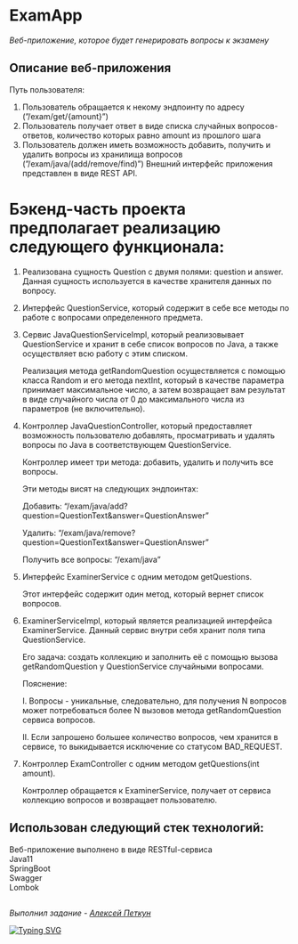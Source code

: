 # ExamApp

*Веб-приложение, которое будет генерировать вопросы к экзамену*

## **Описание веб-приложения**

Путь пользователя:

1. Пользователь обращается к некому эндпоинту по адресу (”/exam/get/{amount}”)
2. Пользователь получает ответ в виде списка случайных вопросов-ответов, количество которых равно amount из прошлого шага
3. Пользователь должен иметь возможность добавить, получить и удалить вопросы из хранилища вопросов (”/exam/java/(add/remove/find)”)
Внешний интерфейс приложения представлен в виде REST API.

# Бэкенд-часть проекта предполагает реализацию следующего функционала:

1. Реализована сущность Question с двумя полями: question и answer. Данная сущность используется в качестве хранителя данных по вопросу.
     
2. Интерфейс QuestionService, который содержит в себе все методы по работе с вопросами определенного предмета.
        
3. Сервис JavaQuestionServiceImpl, который реализовывает QuestionService и хранит в себе список вопросов по Java, а также осуществляет всю работу с этим списком.
    
    Реализация метода getRandomQuestion осуществляется с помощью класса Random и его метода nextInt, который в качестве параметра принимает максимальное число, а затем возвращает вам результат в виде случайного числа от 0 до максимального числа из параметров (не включительно).
    
4. Контроллер JavaQuestionController, который предоставляет возможность пользователю добавлять, просматривать и удалять вопросы по Java в соответствующем QuestionService.
    
    Контроллер имеет три метода: добавить, удалить и получить все вопросы.
    
    Эти методы висят на следующих эндпоинтах:
    
    Добавить: “/exam/java/add?question=QuestionText&answer=QuestionAnswer”
    
    Удалить: “/exam/java/remove?question=QuestionText&answer=QuestionAnswer”
    
    Получить все вопросы: “/exam/java”
       
5. Интерфейс ExaminerService с одним методом getQuestions.
    
    Этот интерфейс содержит один метод, который вернет список вопросов.
     
6. ExaminerServiceImpl, который является реализацией интерфейса ExaminerService. Данный сервис внутри себя хранит поля типа QuestionService.
    
    Его задача: создать коллекцию и заполнить её с помощью вызова getRandomQuestion у QuestionService случайными вопросами. 
    
    Пояснение:
    
    I.  Вопросы - уникальные, следовательно, для получения N вопросов может потребоваться более N вызовов метода getRandomQuestion сервиса вопросов.
   
    II. Если запрошено большее количество вопросов, чем хранится в сервисе, то выкидывается исключение со статусом BAD_REQUEST.
       
8. Контроллер ExamController с одним методом getQuestions(int amount).
    
    Контроллер обращается к ExaminerService, получает от сервиса коллекцию вопросов и возвращает пользователю.
   
## Использован следующий стек технологий:

Веб-приложение выполнено в виде RESTful-сервиса\
Java11\
SpringBoot\
Swagger\
Lombok

##

*Выполнил задание - [Алексей Петкун](https://github.com/AlekseyPetkun "AlekseyPetkun")*

[![Typing SVG](https://readme-typing-svg.herokuapp.com?color=%2336BCF7&lines=thank+you+for+your+attention)](https://git.io/typing-svg)
